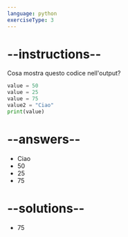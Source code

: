 ```yaml
---
language: python
exerciseType: 3
---
```


# --instructions--

Cosa mostra questo codice nell'output?
```python
value = 50
value = 25
value = 75
value2 = "Ciao"
print(value)
```

# --answers--

- Ciao
- 50
- 25
- 75

# --solutions--

- 75
